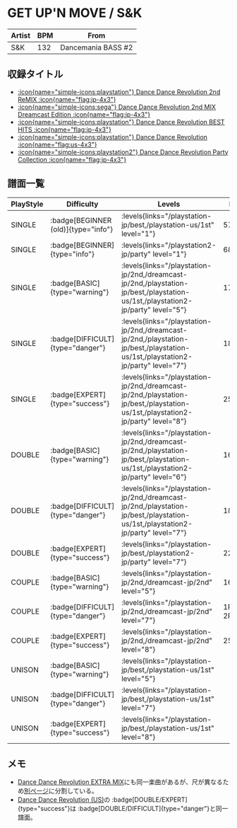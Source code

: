 # GET UP'N MOVE / S&K

|Artist|BPM|From|
|------|---|----|
|S&K|132|Dancemania BASS #2|

## 収録タイトル

- [:icon{name="simple-icons:playstation"} Dance Dance Revolution 2nd ReMIX :icon{name="flag:jp-4x3"}](/playstation-jp/2nd)
- [:icon{name="simple-icons:sega"} Dance Dance Revolution 2nd MIX Dreamcast Edition :icon{name="flag:jp-4x3"}](/dreamcast-jp/2nd)
- [:icon{name="simple-icons:playstation"} Dance Dance Revolution BEST HITS :icon{name="flag:jp-4x3"}](/playstation-jp/best)
- [:icon{name="simple-icons:playstation"} Dance Dance Revolution :icon{name="flag:us-4x3"}](/playstation-us/1st)
- [:icon{name="simple-icons:playstation2"} Dance Dance Revolution Party Collection :icon{name="flag:jp-4x3"}](/playstation2-jp/party)

## 譜面一覧

|PlayStyle|Difficulty|Levels|Notes|Movie|
|---------|----------|------|-----|-----|
|SINGLE| :badge[BEGINNER (old)]{type="info"}| :levels{links="/playstation-jp/best,/playstation-us/1st" level="1"}|57/0||
|SINGLE| :badge[BEGINNER]{type="info"}| :levels{links="/playstation2-jp/party" level="1"}|68/0||
|SINGLE| :badge[BASIC]{type="warning"}| :levels{links="/playstation-jp/2nd,/dreamcast-jp/2nd,/playstation-jp/best,/playstation-us/1st,/playstation2-jp/party" level="5"}|175/0||
|SINGLE| :badge[DIFFICULT]{type="danger"}| :levels{links="/playstation-jp/2nd,/dreamcast-jp/2nd,/playstation-jp/best,/playstation-us/1st,/playstation2-jp/party" level="7"}|183/0||
|SINGLE| :badge[EXPERT]{type="success"}| :levels{links="/playstation-jp/2nd,/dreamcast-jp/2nd,/playstation-jp/best,/playstation-us/1st,/playstation2-jp/party" level="8"}|256/0||
|DOUBLE| :badge[BASIC]{type="warning"}| :levels{links="/playstation-jp/2nd,/dreamcast-jp/2nd,/playstation-jp/best,/playstation-us/1st,/playstation2-jp/party" level="6"}|163/0||
|DOUBLE| :badge[DIFFICULT]{type="danger"}| :levels{links="/playstation-jp/2nd,/dreamcast-jp/2nd,/playstation-jp/best,/playstation-us/1st,/playstation2-jp/party" level="7"}|183/0||
|DOUBLE| :badge[EXPERT]{type="success"}| :levels{links="/playstation-jp/best,/playstation2-jp/party" level="7"}|229/0||
|COUPLE| :badge[BASIC]{type="warning"}| :levels{links="/playstation-jp/2nd,/dreamcast-jp/2nd" level="5"}|168/0||
|COUPLE| :badge[DIFFICULT]{type="danger"}| :levels{links="/playstation-jp/2nd,/dreamcast-jp/2nd" level="7"}|1P:167/0 2P:170/0||
|COUPLE| :badge[EXPERT]{type="success"}| :levels{links="/playstation-jp/2nd,/dreamcast-jp/2nd" level="8"}|256/0||
|UNISON| :badge[BASIC]{type="warning"}| :levels{links="/playstation-jp/best,/playstation-us/1st" level="5"}|||
|UNISON| :badge[DIFFICULT]{type="danger"}| :levels{links="/playstation-jp/best,/playstation-us/1st" level="7"}|||
|UNISON| :badge[EXPERT]{type="success"}| :levels{links="/playstation-jp/best,/playstation-us/1st" level="8"}|||

## メモ

- [Dance Dance Revolution EXTRA MIX](/series/extra)にも同一楽曲があるが、尺が異なるため[別ページ](/songs/get-up-n-move-solo)に分割している。
- [Dance Dance Revolution (US)](/playstation-us/1st)の :badge[DOUBLE/EXPERT]{type="success"}は :badge[DOUBLE/DIFFICULT]{type="danger"}と同一譜面。
